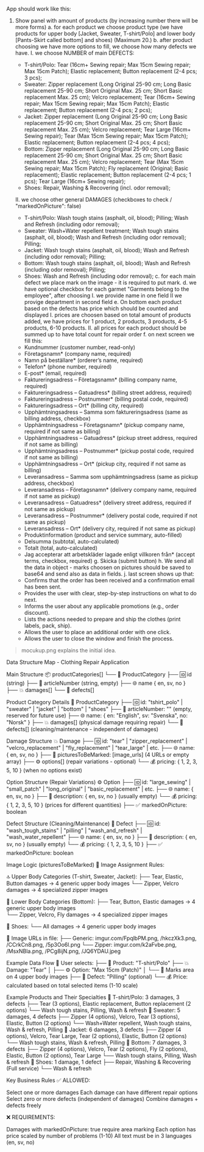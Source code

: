 App should work like this:
1. Show panel with amount of products (by increasing number there will be more forms)
  a. for each product we choose product type (we have products for upper body [Jacket, Sweater, T-shirt/Polo] and lower body [Pants-Skirt called bottom] and shoes) (Maximum 20.)
  b. after product choosing we have more options to fill, we choose how many defects we have.
    I. we choose NUMBER of main DEFECTS:
      - T-shirt/Polo: Tear (16cm+ Sewing repair; Max 15cm Sewing repair; Max 15cm Patch); Elastic replacement; Button replacement (2-4 pcs; 3 pcs);
      - Sweater: Zipper replacement (Long Original 25-90 cm; Long Basic replacement 25-90 cm; Short Original Max. 25 cm; Short Basic replacement Max. 25 cm); Velcro replacement; Tear (16cm+ Sewing repair; Max 15cm Sewing repair; Max 15cm Patch); Elastic replacement; Button replacement (2-4 pcs; 2 pcs);
      - Jacket: Zipper replacement (Long Original 25-90 cm; Long Basic replacement 25-90 cm; Short Original Max. 25 cm; Short Basic replacement Max. 25 cm); Velcro replacement; Tear Large (16cm+ Sewing repair); Tear (Max 15cm Sewing repair; Max 15cm Patch); Elastic replacement; Button replacement (2-4 pcs; 4 pcs);
      - Bottom: Zipper replacement (Long Original 25-90 cm; Long Basic replacement 25-90 cm; Short Original Max. 25 cm; Short Basic replacement Max. 25 cm); Velcro replacement; Tear (Max 15cm Sewing repair; Max 15cm Patch); Fly replacement (Original; Basic replacement); Elastic replacement; Button replacement (2-4 pcs; 1 pcs); Tear Large (16cm+ Sewing repair);
      - Shoes: Repair, Washing & Recovering (incl. odor removal);

    II. we choose other general DAMAGES (checkboxes to check / "markedOnPicture": false)
      - T-shirt/Polo: Wash tough stains (asphalt, oil, blood); Pilling; Wash and Refresh (including odor removal);
      - Sweater: Wash+Water repellent treatment; Wash tough stains (asphalt, oil, blood); Wash and Refresh (including odor removal); Pilling;
      - Jacket: Wash tough stains (asphalt, oil, blood); Wash and Refresh (including odor removal); Pilling;
      - Bottom: Wash tough stains (asphalt, oil, blood); Wash and Refresh (including odor removal); Pilling;
      - Shoes: Wash and Refresh (including odor removal);
  c. for each main defect we place mark on the image - it is required to put mark.
  d. we have optional checkbox for each garmet "Garments belong to the employee", after choosing
    I. we provide name in one field
    II we provige department in second field
  e. On bottom each product based on the defects has price which should be counted and displayed
    I. prices are choosen based on total amount of products added, we have prices for 1 product, 2 products, 3 products, 4-5 products, 6-10 products.
    II. all prices for each product should be summed up to have total count for repair order
  f. on next screen we fill this:
    - Kundnummer (customer number, read-only)
    - Företagsnamn* (company name, required)
    - Namn på beställare* (orderer’s name, required)
    - Telefon* (phone number, required)
    - E-post* (email, required)
    - Faktureringsadress – Företagsnamn* (billing company name, required)
    - Faktureringsadress – Gatuadress* (billing street address, required)
    - Faktureringsadress – Postnummer* (billing postal code, required)
    - Faktureringsadress – Ort* (billing city, required)
    - Upphämtningsadress – Samma som faktureringsadress (same as billing address, checkbox)
    - Upphämtningsadress – Företagsnamn* (pickup company name, required if not same as billing)
    - Upphämtningsadress – Gatuadress* (pickup street address, required if not same as billing)
    - Upphämtningsadress – Postnummer* (pickup postal code, required if not same as billing)
    - Upphämtningsadress – Ort* (pickup city, required if not same as billing)
    - Leveransadress – Samma som upphämtningsadress (same as pickup address, checkbox)
    - Leveransadress – Företagsnamn* (delivery company name, required if not same as pickup)
    - Leveransadress – Gatuadress* (delivery street address, required if not same as pickup)
    - Leveransadress – Postnummer* (delivery postal code, required if not same as pickup)
    - Leveransadress – Ort* (delivery city, required if not same as pickup)
    - Produktinformation (product and service summary, auto-filled)
    - Delsumma (subtotal, auto-calculated)
    - Totalt (total, auto-calculated)
    - Jag accepterar att arbetskläder lagade enligt villkoren från* (accept terms, checkbox, required)
  g. Skicka (submit button)
  h. We send all the data in object - marks choosen on pictures should be saved to base64 and send also as data in fields.
  j. last screen shows up that:
    - Confirms that the order has been received and a confirmation email has been sent.
    - Provides the user with clear, step-by-step instructions on what to do next.
    - Informs the user about any applicable promotions (e.g., order discount).
    - Lists the actions needed to prepare and ship the clothes (print labels, pack, ship).
    - Allows the user to place an additional order with one click.
    - Allows the user to close the window and finish the process.

> mocukup.png explains the initial idea.

Data Structure Map - Clothing Repair Application

Main Structure
📦 productCategories[]
└── 🔸 ProductCategory
    ├── 🆔 id (string)
    ├── 📝 articleNumber (string, empty)
    ├── 🌐 name { en, sv, no }
    ├── 💥 damages[]
    └── 🔧 defects[]

Product Category Details
🔸 ProductCategory
├── 🆔 id: "tshirt_polo" | "sweater" | "jacket" | "bottom" | "shoes"
├── 📝 articleNumber: "" (empty, reserved for future use)
├── 🌐 name: { en: "English", sv: "Svenska", no: "Norsk" }
├── 💥 damages[] (physical damage requiring repair)
└── 🔧 defects[] (cleaning/maintenance - independent of damages)

Damage Structure
💥 Damage
├── 🆔 id: "tear" | "zipper_replacement" | "velcro_replacement" | "fly_replacement" | "tear_large" | etc.
├── 🌐 name: { en, sv, no }
├── 📸 picturesToBeMarked: [image_urls] (4 URLs or empty array)
├── ⚙️ options[] (repair variations - optional)
└── 💰 pricing: { 1, 2, 3, 5, 10 } (when no options exist)

Option Structure (Repair Variations)
⚙️ Option
├── 🆔 id: "large_sewing" | "small_patch" | "long_original" | "basic_replacement" | etc.
├── 🌐 name: { en, sv, no }
├── 📄 description: { en, sv, no } (usually empty)
└── 💰 pricing: { 1, 2, 3, 5, 10 } (prices for different quantities)
├── ✅ markedOnPicture: boolean

Defect Structure (Cleaning/Maintenance)
🔧 Defect
├── 🆔 id: "wash_tough_stains" | "pilling" | "wash_and_refresh" | "wash_water_repellent"
├── 🌐 name: { en, sv, no }
├── 📄 description: { en, sv, no } (usually empty)
└── 💰 pricing: { 1, 2, 3, 5, 10 }
├── ✅ markedOnPicture: boolean

Image Logic (picturesToBeMarked)
📸 Image Assignment Rules:

🔝 Upper Body Categories (T-shirt, Sweater, Jacket):
├── Tear, Elastic, Button damages → 4 generic upper body images
└── Zipper, Velcro damages → 4 specialized zipper images

🔽 Lower Body Categories (Bottom):
├── Tear, Button, Elastic damages → 4 generic upper body images  
└── Zipper, Velcro, Fly damages → 4 specialized zipper images

👟 Shoes:
└── All damages → 4 generic upper body images

📸 Image URLs in file:
├── Generic: imgur.com/FpqlbPM.png, /hkczXk3.png, /CCrkCn8.png, /5p3Oo6l.png
└── Zipper: imgur.com/k2aFvbe.png, /MsxNBla.png, /PCg8ijN.png, /JQ6YDAU.jpeg

Example Data Flow
👤 User selects:
├── 🔸 Product: "T-shirt/Polo"
├── 💥 Damage: "Tear" 
│   ├── ⚙️ Option: "Max 15cm (Patch)" 
│   └── 📸 Marks area on 4 upper body images
├── 🔧 Defect: "Pilling" (optional)
└── 💰 Price: calculated based on total selected items (1-10 scale)

Example Products and Their Specialties
👕 T-shirt/Polo: 3 damages, 3 defects
├── Tear (3 options), Elastic replacement, Button replacement (2 options)
└── Wash tough stains, Pilling, Wash & refresh
👔 Sweater: 5 damages, 4 defects
├── Zipper (4 options), Velcro, Tear (3 options), Elastic, Button (2 options)
└── Wash+Water repellent, Wash tough stains, Wash & refresh, Pilling
🧥 Jacket: 6 damages, 3 defects
├── Zipper (4 options), Velcro, Tear Large, Tear (2 options), Elastic, Button (2 options)
└── Wash tough stains, Wash & refresh, Pilling
👖 Bottom: 7 damages, 3 defects
├── Zipper (4 options), Velcro, Tear (2 options), Fly (2 options), Elastic, Button (2 options), Tear Large
└── Wash tough stains, Pilling, Wash & refresh
👟 Shoes: 1 damage, 1 defect
├── Repair, Washing & Recovering (Full service)
└── Wash & refresh

Key Business Rules
✅ ALLOWED:

Select one or more damages
Each damage can have different repair options
Select zero or more defects (independent of damages)
Combine damages + defects freely

❌ REQUIREMENTS:

Damages with markedOnPicture: true require area marking
Each option has price scaled by number of problems (1-10)
All text must be in 3 languages (en, sv, no)